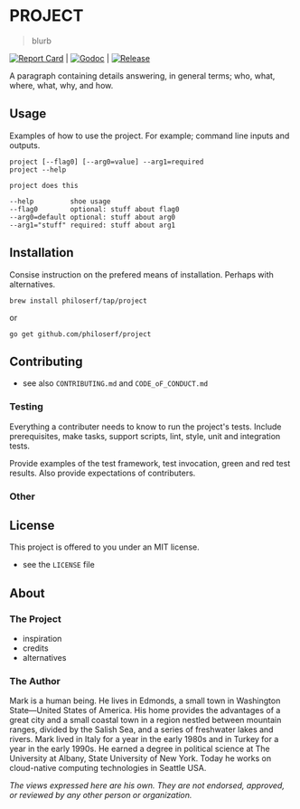 # PROJECT

> blurb

[![Report Card][b1]][b1l] | [![Godoc][b2]][b2l] | [![Release][b3]][b3l]

A paragraph containing details answering, in general terms; who, what,
where, what, why, and how.

## Usage

Examples of how to use the project. For example; command line inputs and
outputs.

```shell
project [--flag0] [--arg0=value] --arg1=required
project --help
```

```shell
project does this

--help         shoe usage
--flag0        optional: stuff about flag0
--arg0=default optional: stuff about arg0
--arg1="stuff" required: stuff about arg1
```

## Installation

Consise instruction on the prefered means of installation. Perhaps with
alternatives.

```shell
brew install philoserf/tap/project
```

or

```shell
go get github.com/philoserf/project
```

## Contributing

- see also `CONTRIBUTING.md` and `CODE_oF_CONDUCT.md`

### Testing

Everything a contributer needs to know to run the project's tests.
Include prerequisites, make tasks, support scripts, lint, style, unit
and integration tests.

Provide examples of the test framework, test invocation, green and red
test results. Also provide expectations of contributers.

### Other

## License

This project is offered to you under an MIT license.

- see the `LICENSE` file

## About

### The Project

- inspiration
- credits
- alternatives

### The Author

Mark is a human being. He lives in Edmonds, a small town in Washington
State—United States of America. His home provides the advantages of a
great city and a small coastal town in a region nestled between mountain
ranges, divided by the Salish Sea, and a series of freshwater lakes and
rivers. Mark lived in Italy for a year in the early 1980s and in Turkey
for a year in the early 1990s. He earned a degree in political science
at The University at Albany, State University of New York. Today he
works on cloud-native computing technologies in Seattle USA.

_The views expressed here are his own. They are not endorsed, approved,
or reviewed by any other person or organization._

[b1]: https://goreportcard.com/badge/github.com/philoserf/project
[b1l]: https://goreportcard.com/report/github.com/philoserf/project
[b2]: https://img.shields.io/badge/godoc-reference-blue.svg
[b2l]: http://godoc.org/github.com/philoserf/project
[b3]: https://img.shields.io/github/release/philoserf/project.svg
[b3l]: https://github.com/philoserf/project/releases/latest
